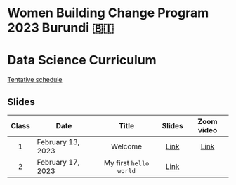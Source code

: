 # Women Building Change Program 2023 Burundi 🇧🇮
# Data Science Curriculum

[Tentative schedule](https://docs.google.com/spreadsheets/d/1dFjTYSxrviJ2crVNM-oLtn4QnQ-rLmmrOq9bBgPa-8s/edit?usp=sharing)


## Slides 

| **Class** | **Date**          |        **Title**       | **Slides** | **Zoom video** |
|:---------:|-------------------|:----------------------:|:----------:|:--------------:|
|     1     | February 13, 2023  | Welcome                |    [Link](https://github.com/CodeYourDreams/DataScience_Burundi2023/blob/main/Class%2001%20-%20Welcome/class01_welcome.ipynb)    |      [Link](https://us02web.zoom.us/rec/play/ZNrNq6hmRa1u1Q7nsfQueHMAdobZzo3lI7V4Z-6HwNthS4_RQrmMbsXPkOm8PFYYb89nvZCf5cst_avw.Bq7VjN3ru8MzwuHV?continueMode=true&_x_zm_rtaid=rBCPWkj3R_WmLqhugSaohg.1676606037265.46c9e323dadc030c07a8cc63db851939&_x_zm_rhtaid=520)      |
|     2     | February 17, 2023 | My first `hello world` |    [Link](https://github.com/CodeYourDreams/DataScience_Burundi2023/blob/main/Class%2002%20-%20My%20first%20Hello%20World/class02_helloworld.ipynb)    |                |
